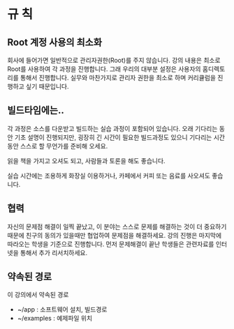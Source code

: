 # 규 칙

## Root 계정 사용의 최소화
회사에 들어가면 일반적으로 관리자권한(Root)를 주지 않습니다.
강의 내용은 최소로 Root를 사용하여 각 과정을 진행합니다. 그래 우리의 대부분 설정은 사용자의 홈디렉토리를 통해서 진행합니다.
실무와 마찬가지로 관리자 권한을 최소로 하며 커리큘럼을 진행하고 싶기 때문입니다.

## 빌드타임에는..
각 과정은 소스를 다운받고 빌드하는 실습 과정이 포함되어 있습니다.
오래 기다리는 동안 기초 설명이 진행되지만,
굉장히 긴 시간이 필요한 빌드과정도 있으니 기다리는 시간동안 스스로 할 무언가를 준비해 오세요.

읽을 책을 가지고 오셔도 되고, 사람들과 토론을 해도 좋습니다.

실습 시간에는 조용하게 화장실 이용하거나, 카페에서 커피 또는 음료를 사오셔도 좋습니다.

## 협력
자신의 문제점 해결이 일찍 끝났고, 이 분야는 스스로 문제를 해결하는 것이 더 중요하기 때문에 친구의 동의가 있을때만 협업하여 문제점을 해결하세요.
강의 진행은 마지막에 따라오는 학생을 기준으로 진행합니다. 먼저 문제해결이 끝난 학생들은 관련자료를 인터넷을 통해서 추가 리서치하세요.

## 약속된 경로
이 강의에서 약속된 경로
- ~/app : 소프트웨어 설치, 빌드경로
- ~/examples : 예제파일 위치